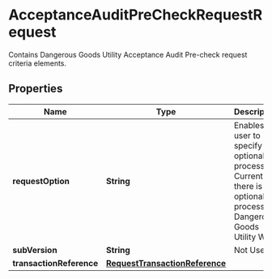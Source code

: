 

# AcceptanceAuditPreCheckRequestRequest

Contains Dangerous Goods Utility Acceptance Audit Pre-check request criteria elements.

## Properties

| Name | Type | Description | Notes |
|------------ | ------------- | ------------- | -------------|
|**requestOption** | **String** | Enables the user to specify optional processing.   Currently, there is no optional process in Dangerous Goods Utility WS. |  [optional] |
|**subVersion** | **String** | Not Used. |  [optional] |
|**transactionReference** | [**RequestTransactionReference**](RequestTransactionReference.md) |  |  [optional] |



